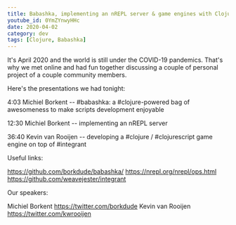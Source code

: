 ```yaml
---
title: Babashka, implementing an nREPL server & game engines with Clojure
youtube_id: 0YmZYnwyHHc
date: 2020-04-02
category: dev
tags: [Clojure, Babashka]
---
```


It's April 2020 and the world is still under the COVID-19 pandemics. That's why we met online and had fun together discussing a couple of personal project of a couple community members.

Here's the presentations we had tonight:

4:03 Michiel Borkent -- #babashka: a #clojure-powered bag of awesomeness to make scripts development enjoyable

12:30 Michiel Borkent -- implementing an nREPL server

36:40 Kevin van Rooijen -- developing a #clojure / #clojurescript game engine on top of #integrant

Useful links:

https://github.com/borkdude/babashka/
https://nrepl.org/nrepl/ops.html
https://github.com/weavejester/integrant

Our speakers:

Michiel Borkent https://twitter.com/borkdude
Kevin van Rooijen https://twitter.com/kwrooijen